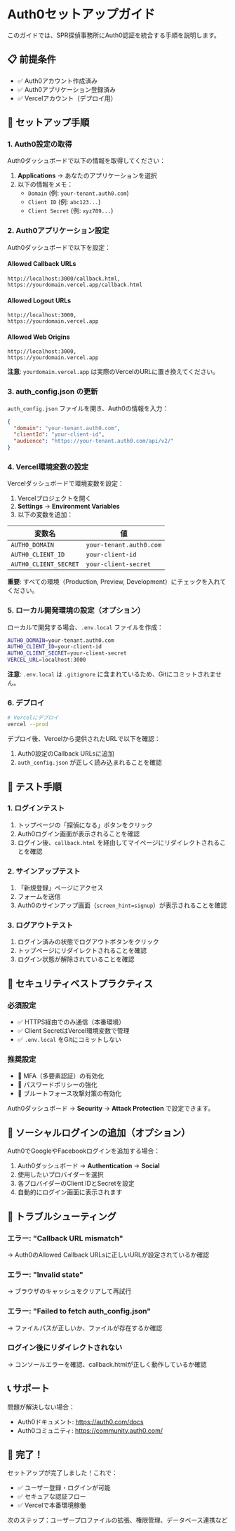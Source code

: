 # Auth0セットアップガイド

このガイドでは、SPR探偵事務所にAuth0認証を統合する手順を説明します。

## 📋 前提条件

- ✅ Auth0アカウント作成済み
- ✅ Auth0アプリケーション登録済み
- ✅ Vercelアカウント（デプロイ用）

## 🔧 セットアップ手順

### 1. Auth0設定の取得

Auth0ダッシュボードで以下の情報を取得してください：

1. **Applications** → あなたのアプリケーションを選択
2. 以下の情報をメモ：
   - `Domain` (例: `your-tenant.auth0.com`)
   - `Client ID` (例: `abc123...`)
   - `Client Secret` (例: `xyz789...`)

### 2. Auth0アプリケーション設定

Auth0ダッシュボードで以下を設定：

#### Allowed Callback URLs
```
http://localhost:3000/callback.html,
https://yourdomain.vercel.app/callback.html
```

#### Allowed Logout URLs
```
http://localhost:3000,
https://yourdomain.vercel.app
```

#### Allowed Web Origins
```
http://localhost:3000,
https://yourdomain.vercel.app
```

**注意**: `yourdomain.vercel.app` は実際のVercelのURLに置き換えてください。

### 3. auth_config.json の更新

`auth_config.json` ファイルを開き、Auth0の情報を入力：

```json
{
  "domain": "your-tenant.auth0.com",
  "clientId": "your-client-id",
  "audience": "https://your-tenant.auth0.com/api/v2/"
}
```

### 4. Vercel環境変数の設定

Vercelダッシュボードで環境変数を設定：

1. Vercelプロジェクトを開く
2. **Settings** → **Environment Variables**
3. 以下の変数を追加：

| 変数名 | 値 |
|--------|-----|
| `AUTH0_DOMAIN` | `your-tenant.auth0.com` |
| `AUTH0_CLIENT_ID` | `your-client-id` |
| `AUTH0_CLIENT_SECRET` | `your-client-secret` |

**重要**: すべての環境（Production, Preview, Development）にチェックを入れてください。

### 5. ローカル開発環境の設定（オプション）

ローカルで開発する場合、`.env.local` ファイルを作成：

```bash
AUTH0_DOMAIN=your-tenant.auth0.com
AUTH0_CLIENT_ID=your-client-id
AUTH0_CLIENT_SECRET=your-client-secret
VERCEL_URL=localhost:3000
```

**注意**: `.env.local` は `.gitignore` に含まれているため、Gitにコミットされません。

### 6. デプロイ

```bash
# Vercelにデプロイ
vercel --prod
```

デプロイ後、Vercelから提供されたURLで以下を確認：
1. Auth0設定のCallback URLsに追加
2. `auth_config.json` が正しく読み込まれることを確認

## 🧪 テスト手順

### 1. ログインテスト
1. トップページの「探偵になる」ボタンをクリック
2. Auth0ログイン画面が表示されることを確認
3. ログイン後、`callback.html` を経由してマイページにリダイレクトされることを確認

### 2. サインアップテスト
1. 「新規登録」ページにアクセス
2. フォームを送信
3. Auth0のサインアップ画面（`screen_hint=signup`）が表示されることを確認

### 3. ログアウトテスト
1. ログイン済みの状態でログアウトボタンをクリック
2. トップページにリダイレクトされることを確認
3. ログイン状態が解除されていることを確認

## 🔐 セキュリティベストプラクティス

### 必須設定
- ✅ HTTPS経由でのみ通信（本番環境）
- ✅ Client SecretはVercel環境変数で管理
- ✅ `.env.local` をGitにコミットしない

### 推奨設定
- 🔹 MFA（多要素認証）の有効化
- 🔹 パスワードポリシーの強化
- 🔹 ブルートフォース攻撃対策の有効化

Auth0ダッシュボード → **Security** → **Attack Protection** で設定できます。

## 📱 ソーシャルログインの追加（オプション）

Auth0でGoogleやFacebookログインを追加する場合：

1. Auth0ダッシュボード → **Authentication** → **Social**
2. 使用したいプロバイダーを選択
3. 各プロバイダーのClient IDとSecretを設定
4. 自動的にログイン画面に表示されます

## 🐛 トラブルシューティング

### エラー: "Callback URL mismatch"
→ Auth0のAllowed Callback URLsに正しいURLが設定されているか確認

### エラー: "Invalid state"
→ ブラウザのキャッシュをクリアして再試行

### エラー: "Failed to fetch auth_config.json"
→ ファイルパスが正しいか、ファイルが存在するか確認

### ログイン後にリダイレクトされない
→ コンソールエラーを確認、callback.htmlが正しく動作しているか確認

## 📞 サポート

問題が解決しない場合：
- Auth0ドキュメント: https://auth0.com/docs
- Auth0コミュニティ: https://community.auth0.com/

## 🎉 完了！

セットアップが完了しました！これで：
- ✅ ユーザー登録・ログインが可能
- ✅ セキュアな認証フロー
- ✅ Vercelで本番環境稼働

次のステップ：ユーザープロファイルの拡張、権限管理、データベース連携など

